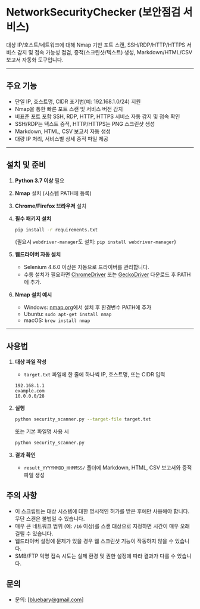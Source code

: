 # NetworkSecurityChecker (보안점검 서비스)

대상 IP/호스트/네트워크에 대해 Nmap 기반 포트 스캔, SSH/RDP/HTTP/HTTPS 서비스 감지 및 접속 가능성 점검, 증적(스크린샷/텍스트) 생성, Markdown/HTML/CSV 보고서 자동화 도구입니다.

---

## 주요 기능

- 단일 IP, 호스트명, CIDR 표기법(예: 192.168.1.0/24) 지원
- Nmap을 통한 빠른 포트 스캔 및 서비스 버전 감지
- 비표준 포트 포함 SSH, RDP, HTTP, HTTPS 서비스 자동 감지 및 접속 확인
- SSH/RDP는 텍스트 증적, HTTP/HTTPS는 PNG 스크린샷 생성
- Markdown, HTML, CSV 보고서 자동 생성
- 대량 IP 처리, 서비스별 상세 증적 파일 제공

---

## 설치 및 준비

1. **Python 3.7 이상** 필요
2. **Nmap** 설치 (시스템 PATH에 등록)
3. **Chrome/Firefox 브라우저** 설치
4. **필수 패키지 설치**
   ```bash
   pip install -r requirements.txt
   ```
   (필요시 `webdriver-manager`도 설치: `pip install webdriver-manager`)

5. **웹드라이버 자동 설치**
   - Selenium 4.6.0 이상은 자동으로 드라이버를 관리합니다.
   - 수동 설치가 필요하면 [ChromeDriver](https://chromedriver.chromium.org/downloads) 또는 [GeckoDriver](https://github.com/mozilla/geckodriver/releases) 다운로드 후 PATH에 추가.

6. **Nmap 설치 예시**
   - Windows: [nmap.org](https://nmap.org/download.html)에서 설치 후 환경변수 PATH에 추가
   - Ubuntu: `sudo apt-get install nmap`
   - macOS: `brew install nmap`

---

## 사용법

1. **대상 파일 작성**
   - `target.txt` 파일에 한 줄에 하나씩 IP, 호스트명, 또는 CIDR 입력
   ```
   192.168.1.1
   example.com
   10.0.0.0/28
   ```

2. **실행**
   ```bash
   python security_scanner.py --target-file target.txt
   ```
   또는 기본 파일명 사용 시
   ```bash
   python security_scanner.py
   ```

3. **결과 확인**
   - `result_YYYYMMDD_HHMMSS/` 폴더에 Markdown, HTML, CSV 보고서와 증적 파일 생성

## 주의 사항

*   이 스크립트는 대상 시스템에 대한 명시적인 허가를 받은 후에만 사용해야 합니다. 무단 스캔은 불법일 수 있습니다.
*   매우 큰 네트워크 범위 (예: `/16` 이상)를 스캔 대상으로 지정하면 시간이 매우 오래 걸릴 수 있습니다.
*   웹드라이버 설정에 문제가 있을 경우 웹 스크린샷 기능이 작동하지 않을 수 있습니다.
*   SMB/FTP 익명 접속 시도는 실제 환경 및 권한 설정에 따라 결과가 다를 수 있습니다.

## 문의

- 문의: [bluebary@gmail.com]
